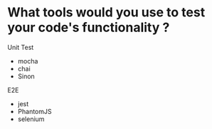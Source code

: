 # What tools would you use to test your code's functionality ?
 
Unit Test
 - mocha
 - chai
 - Sinon
 
 E2E
 - jest
 - PhantomJS
 - selenium
 
